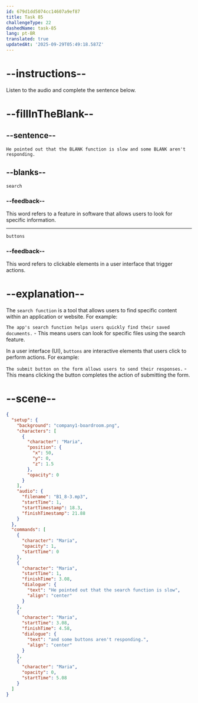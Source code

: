 ```yaml
---
id: 679d1dd5074cc14607a9ef87
title: Task 85
challengeType: 22
dashedName: task-85
lang: pt-BR
translated: true
updatedAt: '2025-09-29T05:49:18.587Z'
---
```


<!-- (Audio) Maria: He pointed out that the search function is slow and some buttons aren't responding. -->

# --instructions--

Listen to the audio and complete the sentence below.

# --fillInTheBlank--

## --sentence--

`He pointed out that the BLANK function is slow and some BLANK aren't responding.`

## --blanks--

`search`

### --feedback--

This word refers to a feature in software that allows users to look for specific information.

---

`buttons`

### --feedback--

This word refers to clickable elements in a user interface that trigger actions.

# --explanation--

The `search function` is a tool that allows users to find specific content within an application or website. For example:

`The app's search function helps users quickly find their saved documents.` - This means users can look for specific files using the search feature.

In a user interface (UI), `buttons` are interactive elements that users click to perform actions. For example:

`The submit button on the form allows users to send their responses.` - This means clicking the button completes the action of submitting the form.

# --scene--

```json
{
  "setup": {
    "background": "company1-boardroom.png",
    "characters": [
      {
        "character": "Maria",
        "position": {
          "x": 50,
          "y": 0,
          "z": 1.5
        },
        "opacity": 0
      }
    ],
    "audio": {
      "filename": "B1_8-3.mp3",
      "startTime": 1,
      "startTimestamp": 18.3,
      "finishTimestamp": 21.88
    }
  },
  "commands": [
    {
      "character": "Maria",
      "opacity": 1,
      "startTime": 0
    },
    {
      "character": "Maria",
      "startTime": 1,
      "finishTime": 3.08,
      "dialogue": {
        "text": "He pointed out that the search function is slow",
        "align": "center"
      }
    },
    {
      "character": "Maria",
      "startTime": 3.08,
      "finishTime": 4.58,
      "dialogue": {
        "text": "and some buttons aren't responding.",
        "align": "center"
      }
    },
    {
      "character": "Maria",
      "opacity": 0,
      "startTime": 5.08
    }
  ]
}
```
